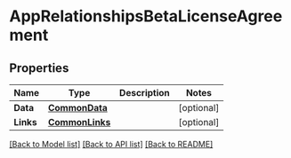 # AppRelationshipsBetaLicenseAgreement

## Properties

Name | Type | Description | Notes
------------ | ------------- | ------------- | -------------
**Data** | [**CommonData**](CommonData.md) |  | [optional] 
**Links** | [**CommonLinks**](CommonLinks.md) |  | [optional] 

[[Back to Model list]](../README.md#documentation-for-models) [[Back to API list]](../README.md#documentation-for-api-endpoints) [[Back to README]](../README.md)


